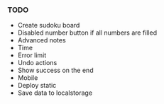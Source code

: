 ### TODO

- Create sudoku board
- Disabled number button if all numbers are filled
- Advanced notes
- Time
- Error limit
- Undo actions
- Show success on the end
- Mobile
- Deploy static
- Save data to localstorage
